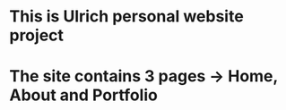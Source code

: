 # This is Ulrich personal website project 
# The site contains 3 pages -> Home, About and Portfolio
